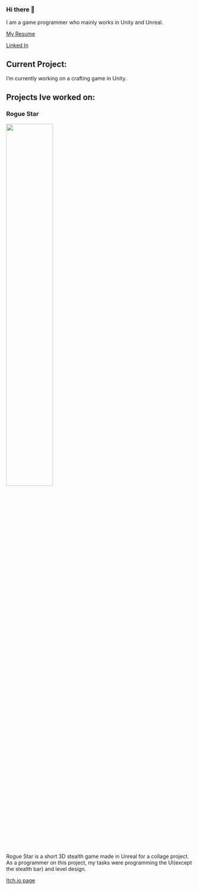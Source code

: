 ### Hi there 👋

I am a game programmer who mainly works in Unity and Unreal.

[My Resume](https://resume.creddle.io/resume/da2bcg8gk1o)

[Linked In](https://www.linkedin.com/in/bryce-deshotel-2782041bb/)

## Current Project:

I’m currently working on a crafting game in Unity.

## Projects Ive worked on:

### Rogue Star

<img src="https://user-images.githubusercontent.com/68763524/172903780-f3515502-a32a-45a7-be26-f9797cd7aa14.png"  width=50% height=50%>

Rogue Star is a short 3D stealth game made in Unreal for a collage project. As a programmer on this project, my tasks were programming the UI(except the stealth bar) and level design.

[Itch.io page](https://liquid-moon-productions.itch.io/rogue-star)
